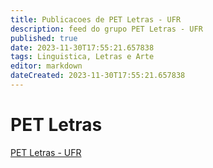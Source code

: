 ```yaml
---
title: Publicacoes de PET Letras - UFR
description: feed do grupo PET Letras - UFR
published: true
date: 2023-11-30T17:55:21.657838
tags: Linguistica, Letras e Arte
editor: markdown
dateCreated: 2023-11-30T17:55:21.657838
---
```


# PET Letras
[PET Letras - UFR](/grupo/172PETLetrasUFR.md)
